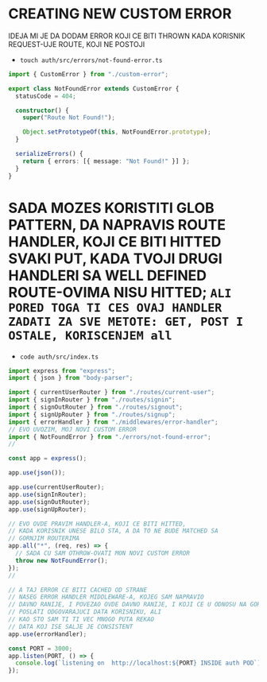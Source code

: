 # CREATING NEW CUSTOM ERROR

IDEJA MI JE DA DODAM ERROR KOJI CE BITI THROWN KADA KORISNIK REQUEST-UJE ROUTE, KOJI NE POSTOJI

- `touch auth/src/errors/not-found-error.ts`

```ts
import { CustomError } from "./custom-error";

export class NotFoundError extends CustomError {
  statusCode = 404;

  constructor() {
    super("Route Not Found!");

    Object.setPrototypeOf(this, NotFoundError.prototype);
  }

  serializeErrors() {
    return { errors: [{ message: "Not Found!" }] };
  }
}

```

# SADA MOZES KORISTITI GLOB PATTERN, DA NAPRAVIS ROUTE HANDLER, KOJI CE BITI HITTED SVAKI PUT, KADA TVOJI DRUGI HANDLERI SA WELL DEFINED ROUTE-OVIMA NISU HITTED; `ALI PORED TOGA TI CES OVAJ HANDLER ZADATI ZA SVE METOTE: GET, POST I OSTALE, KORISCENJEM all`

- `code auth/src/index.ts`

```ts
import express from "express";
import { json } from "body-parser";

import { currentUserRouter } from "./routes/current-user";
import { signInRouter } from "./routes/signin";
import { signOutRouter } from "./routes/signout";
import { signUpRouter } from "./routes/signup";
import { errorHandler } from "./middlewares/error-handler";
// EVO UVOZIM, MOJ NOVI CUSTOM ERROR
import { NotFoundError } from "./errors/not-found-error";
//

const app = express();

app.use(json());

app.use(currentUserRouter);
app.use(signInRouter);
app.use(signOutRouter);
app.use(signUpRouter);

// EVO OVDE PRAVIM HANDLER-A, KOJI CE BITI HITTED,
// KADA KORISNIK UNESE BILO STA, A DA TO NE BUDE MATCHED SA
// GORNJIM ROUTERIMA
app.all("*", (req, res) => {
  // SADA CU SAM OTHROW-OVATI MON NOVI CUSTOM ERROR
  throw new NotFoundError();
});
//

// A TAJ ERROR CE BITI CACHED OD STRANE
// NASEG ERROR HANDLER MIDDLEWARE-A, KOJEG SAM NAPRAVIO
// DAVNO RANIJE, I POVEZAO OVDE DAVNO RANIJE, I KOJI CE U ODNOSU NA GORNJI ERROR
// POSLATI ODGOVARAJUCI DATA KORISNIKU, ALI
// KAO STO SAM TI TI VEC MNOGO PUTA REKAO
// DATA KOJ ISE SALJE JE CONSISTENT
app.use(errorHandler);

const PORT = 3000;
app.listen(PORT, () => {
  console.log(`listening on  http://localhost:${PORT} INSIDE auth POD`);
});

```




